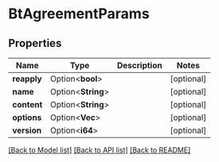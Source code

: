 # BtAgreementParams

## Properties

Name | Type | Description | Notes
------------ | ------------- | ------------- | -------------
**reapply** | Option<**bool**> |  | [optional]
**name** | Option<**String**> |  | [optional]
**content** | Option<**String**> |  | [optional]
**options** | Option<**Vec<String>**> |  | [optional]
**version** | Option<**i64**> |  | [optional]

[[Back to Model list]](../README.md#documentation-for-models) [[Back to API list]](../README.md#documentation-for-api-endpoints) [[Back to README]](../README.md)


